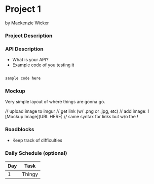 # Project 1
by Mackenzie Wicker

### Project Description

### API Description
- What is your API?
- Example code of you testing it
```js

sample code here

```
### Mockup
Very simple layout of where things are gonna go.

// upload image to imgur
// get link (w/ .png or .jpg, etc)
// add image: ![Mockup Image](URL HERE)
// same syntax for links but w/o the !

### Roadblocks
- Keep track of difficulties

### Daily Schedule (optional)
| Day | Task |
|-----|------|
|  1  | Thingy

